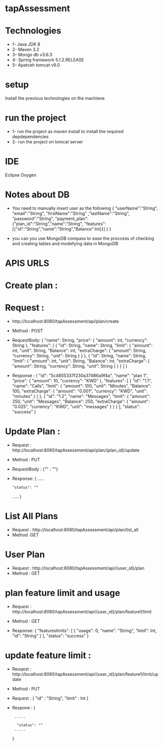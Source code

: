 # tapAssessment

# Technologies 

* 1- Java JDK 8 
* 2- Maven  3.2
* 3- Mongo db v3.6.3 
* 4- Spring framework 5.1.2.RELEASE
* 5- Apatceh tomcat v9.0

# setup 

Install the previous technologies on the machiene 

# run the project 

* 1- run the project as maven install to install the required depdependencies
* 2- run the project on tomcat server

# IDE 
Eclipse Oxygen  

# Notes about DB 

* You need to manually insert user as the following 
{
"userName":"String",
"email":"String",
"firstName":"String"
,"lastName":"String",
"password":"String",
"payment_plan":{"plan_id":"String","name":"String",
"features":[{"id":"String","name":"String","Balance":Int}}]
}
}

* you can you use MongoDB compass to ease the proccess of checking and creating tables and modefying data in MongoDB

# APIS URLS


# Create plan : 

# Request : 
* http://localhost:8080/tapAssessment/api/plan/create
* Method : POST
* RequestBody: {
	  "name": String,
	  "price": {
	    "amount": int,
	    "currency": String
	  },
	  "features": [
	    {
	      "id": String,
	      "name": String,
	      "limit": {
		"amount": int,
		"unit": String,
		"Balance": int,
		"extraCharge": {
		  "amount": String,
		  "currency": String,
		  "unit": String
		}
	      }
	    },
	    {
	      "id": String,
	      "name": String,
	      "limit": {
		"amount": int,
		"unit": String,
		"Balance": int,
		"extraCharge": {
		  "amount": String,
		  "currency": String,
		  "unit": String
		}
	      }
	    }
	  ]
	}

* Response : {
		"id": "5c4855337f230a37486a9f4a",
		"name": "plan 1",
		"price": {
		"amount": 10,
		"currency": "KWD"
		},
		"features": [
		  {
		"id": "1.1",
		"name": "Calls",
		"limit": {
		"amount": 100,
		"unit": "Minutes",
		"Balance": 100,
		"extraCharge": {
		"amount": "0.001",
		"currency": "KWD",
		"unit": "minutes"
		}
		}
		},
		  {
		"id": "1.2",
		"name": "Messages",
		"limit": {
		"amount": 250,
		"unit": "Messages",
		"Balance": 250,
		"extraCharge": {
		"amount": "0.025",
		"currency": "KWD",
		"unit": "messages"
		}
		}
		}
		],
		"status": "success"
	  }


# Update Plan : 

* Request : http://localhost:8080/tapAssessment/api/plan/{plan_id}/update
* Method : PUT

* RequestBody : {"" : ""}

* Response: 
	{
	 .....
	 
	  "status": ""
	 .....
	}


# List All Plans 

* Request : http://localhost:8080/tapAssessment/api/plan/list_all
* Method :GET



# User Plan 

* Request : http://localhost:8080/tapAssessment/api/{user_id}/plan
* Method : GET



# plan feature limit and usage

* Request : http://localhost:8080/tapAssessment/api/{user_id}/plan/feature1/limit
* Method : GET 

* Response: {
		"featureslimits": [
		  {
		"usage": 0,
		"name": "String",
		"limit": Int,
		"id": "String"
		}
		],
		"status": "success"
	 }


# update feature limit : 

* Reuqest : http://localhost:8080/tapAssessment/api/{user_id}/plan/feature1/limit/update
* Method : PUT 

* Request : {
	    "id" : "String", 
	    "limit" : Int
	  }
 
* Respone : {
	
	   .....
	 
	    "status": ""
	   .....
	 }

 
  
